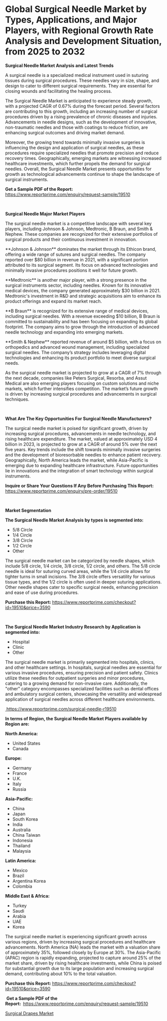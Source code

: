 <p><h1>Global Surgical Needle Market by Types, Applications, and Major Players, with Regional Growth Rate Analysis and Development Situation, from 2025 to 2032</h1></p><p><strong>Surgical Needle Market Analysis and Latest Trends</strong></p>
<p><p>A surgical needle is a specialized medical instrument used in suturing tissues during surgical procedures. These needles vary in size, shape, and design to cater to different surgical requirements. They are essential for closing wounds and facilitating the healing process.</p><p>The Surgical Needle Market is anticipated to experience steady growth, with a projected CAGR of 0.67% during the forecast period. Several factors are contributing to this growth, including an increasing number of surgical procedures driven by a rising prevalence of chronic diseases and injuries. Advancements in needle designs, such as the development of innovative, non-traumatic needles and those with coatings to reduce friction, are enhancing surgical outcomes and driving market demand. </p><p>Moreover, the growing trend towards minimally invasive surgeries is influencing the design and application of surgical needles, as these procedures require specialized needles that promote precision and reduce recovery times. Geographically, emerging markets are witnessing increased healthcare investments, which further propels the demand for surgical needles. Overall, the Surgical Needle Market presents opportunities for growth as technological advancements continue to shape the landscape of surgical instruments.</p></p>
<p><strong>Get a Sample PDF of the Report:&nbsp;</strong> <a href="https://www.reportprime.com/enquiry/request-sample/19510?utm_campaign=2781&utm_medium=2&utm_source=Github&utm_content=ia&utm_term=19032025&utm_id=surgical-needle">https://www.reportprime.com/enquiry/request-sample/19510</a></p>
<p>&nbsp;</p>
<p><strong>Surgical Needle Major Market Players</strong></p>
<p><p>The surgical needle market is a competitive landscape with several key players, including Johnson & Johnson, Medtronic, B Braun, and Smith & Nephew. These companies are recognized for their extensive portfolios of surgical products and their continuous investment in innovation.</p><p>**Johnson & Johnson** dominates the market through its Ethicon brand, offering a wide range of sutures and surgical needles. The company reported over $80 billion in revenue in 2021, with a significant portion attributed to its surgical segment. Its focus on advanced technologies and minimally invasive procedures positions it well for future growth.</p><p>**Medtronic** is another major player, with a strong presence in the surgical instruments sector, including needles. Known for its innovative medical devices, the company generated approximately $30 billion in 2021. Medtronic's investment in R&D and strategic acquisitions aim to enhance its product offerings and expand its market reach.</p><p>**B Braun** is recognized for its extensive range of medical devices, including surgical needles. With a revenue exceeding $10 billion, B Braun is committed to sustainability and has been focusing on expanding its global footprint. The company aims to grow through the introduction of advanced needle technology and expanding into emerging markets.</p><p>**Smith & Nephew** reported revenue of around $5 billion, with a focus on orthopedics and advanced wound management, including specialized surgical needles. The company’s strategy includes leveraging digital technologies and enhancing its product portfolio to meet diverse surgical needs.</p><p>As the surgical needle market is projected to grow at a CAGR of 7% through the next decade, companies like Peters Surgical, Resorba, and Assut Medical are also emerging players focusing on custom solutions and niche markets, which further intensifies competition. The market’s future growth is driven by increasing surgical procedures and advancements in surgical techniques.</p></p>
<p>&nbsp;</p>
<p><strong>What Are The Key Opportunities For Surgical Needle Manufacturers?</strong></p>
<p><p>The surgical needle market is poised for significant growth, driven by increasing surgical procedures, advancements in needle technology, and rising healthcare expenditure. The market, valued at approximately USD 4 billion in 2023, is projected to grow at a CAGR of around 5% over the next five years. Key trends include the shift towards minimally invasive surgeries and the development of bioresorbable needles to enhance patient recovery. Geographically, North America leads the market, while Asia-Pacific is emerging due to expanding healthcare infrastructure. Future opportunities lie in innovations and the integration of smart technology within surgical instruments.</p></p>
<p><strong>Inquire or Share Your Questions If Any Before Purchasing This Report:</strong> <a href="https://www.reportprime.com/enquiry/pre-order/19510?utm_campaign=2781&utm_medium=2&utm_source=Github&utm_content=ia&utm_term=19032025&utm_id=surgical-needle">https://www.reportprime.com/enquiry/pre-order/19510</a></p>
<p>&nbsp;</p>
<p><strong>Market Segmentation</strong></p>
<p><strong>The Surgical Needle Market Analysis by types is segmented into:</strong></p>
<p><ul><li>5/8 Circle</li><li>1/4 Circle</li><li>3/8 Circle</li><li>1/2 Circle</li><li>Other</li></ul></p>
<p><p>The surgical needle market can be categorized by needle shapes, which include 5/8 circle, 1/4 circle, 3/8 circle, 1/2 circle, and others. The 5/8 circle needle is ideal for suturing curved areas, while the 1/4 circle allows for tighter turns in small incisions. The 3/8 circle offers versatility for various tissue types, and the 1/2 circle is often used in deeper suturing applications. Other needle shapes cater to specific surgical needs, enhancing precision and ease of use during procedures.</p></p>
<p><strong>Purchase this Report:&nbsp;</strong><a href="https://www.reportprime.com/checkout?id=19510&price=3590&utm_campaign=2781&utm_medium=2&utm_source=Github&utm_content=ia&utm_term=19032025&utm_id=surgical-needle">https://www.reportprime.com/checkout?id=19510&price=3590</a></p>
<p>&nbsp;</p>
<p><strong>The Surgical Needle Market Industry Research by Application is segmented into:</strong></p>
<p><ul><li>Hospital</li><li>Clinic</li><li>Other</li></ul></p>
<p><p>The surgical needle market is primarily segmented into hospitals, clinics, and other healthcare settings. In hospitals, surgical needles are essential for various invasive procedures, ensuring precision and patient safety. Clinics utilize these needles for outpatient surgeries and minor procedures, catering to a growing demand for non-invasive care. Additionally, the "other" category encompasses specialized facilities such as dental offices and ambulatory surgical centers, showcasing the versatility and widespread application of surgical needles across different healthcare environments.</p></p>
<p><a href="https://www.reportprime.com/surgical-needle-r19510?utm_campaign=2781&utm_medium=2&utm_source=Github&utm_content=ia&utm_term=19032025&utm_id=surgical-needle">&nbsp;https://www.reportprime.com/surgical-needle-r19510</a></p>
<p><strong>In terms of Region, the Surgical Needle Market Players available by Region are:</strong></p>
<p>
    <p> <strong> North America: </strong>
        <ul>
            <li>United States</li>
            <li>Canada</li>
        </ul>
        </p> 
    <p> <strong> Europe: </strong>
        <ul>
            <li>Germany</li>
            <li>France</li>
            <li>U.K.</li>
            <li>Italy</li>
            <li>Russia</li>
        </ul>
        </p> 
    <p> <strong> Asia-Pacific: </strong>
        <ul>
            <li>China</li>
            <li>Japan</li>
            <li>South Korea</li>
            <li>India</li>
            <li>Australia</li>
            <li>China Taiwan</li>
            <li>Indonesia</li>
            <li>Thailand</li>
            <li>Malaysia</li>
        </ul>
        </p> 
    <p> <strong> Latin America: </strong>
        <ul>
            <li>Mexico</li>
            <li>Brazil</li>
            <li>Argentina Korea</li>
            <li>Colombia</li>
        </ul>
        </p> 
    <p> <strong> Middle East & Africa: </strong>
        <ul>
            <li>Turkey</li>
            <li>Saudi</li>
            <li>Arabia</li>
            <li>UAE</li>
            <li>Korea</li>
        </ul>
    </p>
    </p>
<p><p>The surgical needle market is experiencing significant growth across various regions, driven by increasing surgical procedures and healthcare advancements. North America (NA) leads the market with a valuation share of approximately 35%, followed closely by Europe at 30%. The Asia-Pacific (APAC) region is rapidly expanding, projected to capture around 25% of the market share, driven by rising healthcare investments, while China is poised for substantial growth due to its large population and increasing surgical demand, contributing about 10% to the total valuation.</p></p>
<p><strong>Purchase this Report: </strong><a href="https://www.reportprime.com/checkout?id=19510&price=3590&utm_campaign=2781&utm_medium=2&utm_source=Github&utm_content=ia&utm_term=19032025&utm_id=surgical-needle">https://www.reportprime.com/checkout?id=19510&price=3590</a></p>
<p>&nbsp;<strong>Get a Sample PDF of the Report:&nbsp;&nbsp;</strong><a href="https://www.reportprime.com/enquiry/request-sample/19510?utm_campaign=2781&utm_medium=2&utm_source=Github&utm_content=ia&utm_term=19032025&utm_id=surgical-needle">https://www.reportprime.com/enquiry/request-sample/19510</a></p>
<p><strong></strong></p>
<p><p><a href="https://github.com/spineamosa0e/Market-Research-Report-List-1/blob/main/surgical-drapes-market.md?utm_campaign=2781&utm_medium=2&utm_source=Github&utm_content=ia&utm_term=19032025&utm_id=surgical-needle">Surgical Drapes Market</a></p></p>